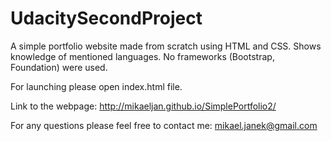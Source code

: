 # UdacitySecondProject

A simple portfolio website made from scratch using HTML and CSS. 
Shows knowledge of mentioned languages.
No frameworks (Bootstrap, Foundation) were used.

For launching please open index.html file.

Link to the webpage:
http://mikaeljan.github.io/SimplePortfolio2/

For any questions please feel free to contact me:
mikael.janek@gmail.com
